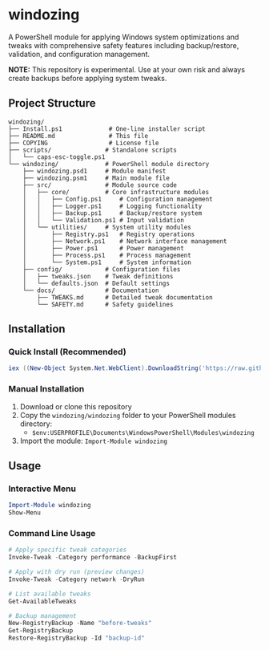 # windozing

A PowerShell module for applying Windows system optimizations and tweaks with comprehensive safety features including backup/restore, validation, and configuration management.

**NOTE:** This repository is experimental. Use at your own risk and always create backups before applying system tweaks.

## Project Structure

```
windozing/
├── Install.ps1             # One-line installer script
├── README.md               # This file
├── COPYING                 # License file
├── scripts/               # Standalone scripts
│   └── caps-esc-toggle.ps1
└── windozing/             # PowerShell module directory
    ├── windozing.psd1     # Module manifest
    ├── windozing.psm1     # Main module file
    ├── src/               # Module source code
    │   ├── core/          # Core infrastructure modules
    │   │   ├── Config.ps1     # Configuration management
    │   │   ├── Logger.ps1     # Logging functionality
    │   │   ├── Backup.ps1     # Backup/restore system
    │   │   └── Validation.ps1 # Input validation
    │   └── utilities/     # System utility modules
    │       ├── Registry.ps1   # Registry operations
    │       ├── Network.ps1    # Network interface management
    │       ├── Power.ps1      # Power management
    │       ├── Process.ps1    # Process management
    │       └── System.ps1     # System information
    ├── config/            # Configuration files
    │   ├── tweaks.json    # Tweak definitions
    │   └── defaults.json  # Default settings
    └── docs/              # Documentation
        ├── TWEAKS.md      # Detailed tweak documentation
        └── SAFETY.md      # Safety guidelines
```

## Installation

### Quick Install (Recommended)
```powershell
iex ((New-Object System.Net.WebClient).DownloadString('https://raw.githubusercontent.com/yourusername/windozing/main/Install.ps1'))
```

### Manual Installation
1. Download or clone this repository
2. Copy the `windozing/windozing` folder to your PowerShell modules directory:
   - `$env:USERPROFILE\Documents\WindowsPowerShell\Modules\windozing`
3. Import the module: `Import-Module windozing`

## Usage

### Interactive Menu
```powershell
Import-Module windozing
Show-Menu
```

### Command Line Usage
```powershell
# Apply specific tweak categories
Invoke-Tweak -Category performance -BackupFirst

# Apply with dry run (preview changes)
Invoke-Tweak -Category network -DryRun

# List available tweaks
Get-AvailableTweaks

# Backup management
New-RegistryBackup -Name "before-tweaks"
Get-RegistryBackup
Restore-RegistryBackup -Id "backup-id"
```
